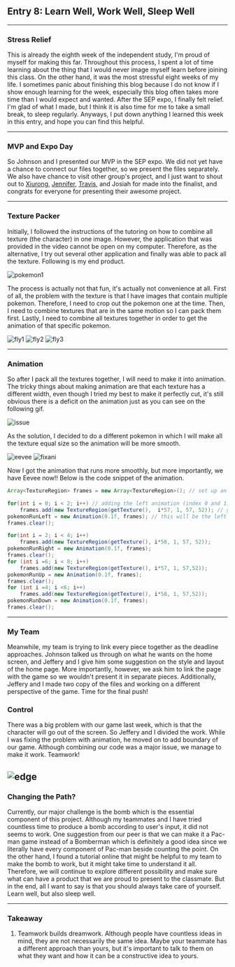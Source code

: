 
## Entry 8: Learn Well, Work Well, Sleep Well
---

### Stress Relief

This is already the eighth week of the independent study, I'm proud of myself for making this far. Throughout this process, I spent a lot of time learning about the thing that I would never image myself learn before joining this class. On the other hand, it was the most stressful eight weeks of my life. I sometimes panic about finishing this blog because I do not know if I show enough learning for the week, especially this blog often takes more time than I would expect and wanted. After the SEP expo, I finally felt relief. I'm glad of what I made, but I think it is also time for me to take a small break, to sleep regularly. Anyways, I put down anything I learned this week in this entry, and hope you can find this helpful. 


---

### MVP and Expo Day

So Johnson and I presented our MVP in the SEP expo. We did not yet have a chance to connect our files together, so we present the files separately. We also have chance to visit other group's project, and I just want to shout out to [Xiurong](https://github.com/xiurongy3506/swift_independent_study), [Jennifer](https://github.com/JENNIFERL4209/mysql-independent-study), [Travis](https://github.com/travism7618/nasa-pod), and Josiah for made into the finalist, and congrats for everyone for presenting their awesome project.


---

### Texture Packer
Initially, I followed the instructions of the tutoring on how to combine all texture (the character) in one image. However, the application that was provided in the video cannot be open on my computer. Therefore, as the alternative, I try out several other application and finally was able to pack all the texture. Following is my end product.

![pokemon1](../product/pokemon1.png)

The process is actually not that fun, it's actually not convenience at all. First of all, the problem with the texture is that I have images that contain multiple pokemon. Therefore, I need to crop out the pokemon one at the time. Then, I need to combine textures that are in the same motion so I can pack them first. Lastly, I need to combine all textures together in order to get the animation of that specific pokemon. 

![fly1](../product/fly1.png)
![fly2](../product/fly2.png)
![fly3](../product/fly3.png)

---
### Animation
So after I pack all the textures together, I will need to make it into animation. The tricky things about making animation are that each texture has a different width, even though I tried my best to make it perfectly cut, it's still obvious there is a deficit on the animation just as you can see on the following gif.

![issue](../product/issue.gif)

As the solution, I decided to do a different pokemon in which I will make all the texture equal size so the animation will be more smooth.

![eevee](../product/eevee.png)
![fixani](../product/newani.gif)

Now I got the animation that runs more smoothly, but more importantly, we have Eevee now!! Below is the code snippet of the animation.

```java
Array<TextureRegion> frames = new Array<TextureRegion>(); // set up an array for animation

for(int i = 0; i < 2; i++) // adding the left animation (index 0 and 1) into the array
    frames.add(new TextureRegion(getTexture(),  i*57, 1, 57, 52)); // get the position of the texture
pokemonRunLeft = new Animation(0.1f, frames); // this will be the left animation of eevee
frames.clear();

for(int i = 2; i < 4; i++)
    frames.add(new TextureRegion(getTexture(), i*58, 1, 57, 52));
pokemonRunRight = new Animation(0.1f, frames);
frames.clear();
for (int i =6; i < 8; i++)
    frames.add(new TextureRegion(getTexture(), i*57, 1, 57,52));
pokemonRunUp = new Animation(0.1f, frames);
frames.clear();
for (int i =4; i <6; i++)
    frames.add(new TextureRegion(getTexture(), i*58, 1, 57,52));
pokemonRunDown = new Animation(0.1f, frames);
frames.clear();
```
---

### My Team
Meanwhile, my team is trying to link every piece together as the deadline approaches. Johnson talked us through on what he wants on the home screen, and Jeffery and I give him some suggestion on the style and layout of the home page. More importantly, however, we ask him to link the page with the game so we wouldn't present it in separate pieces. Additionally, Jeffery and I made two copy of the files and working on a different perspective of the game. Time for the final push!
### Control
There was a big problem with our game last week, which is that the character will go out of the screen. So Jeffery and I divided the work. While I was fixing the problem with animation, he moved on to add boundary of our game. Although combining our code was a major issue, we manage to make it work. Teamwork!

![edge](../product/edge.gif)
---

### Changing the Path?
Currently, our major challenge is the bomb which is the essential component of this project. Although my teammates and I have tried countless time to produce a bomb according to user's input, it did not seems to work. One suggestion from our peer is that we can make it a Pac-man game instead of a Bomberman which is definitely a good idea since we literally have every component of Pac-man beside counting the point. On the other hand, I found a tutorial online that might be helpful to my team to make the bomb to work, but it might take time to understand it all. Therefore, we will continue to explore different possibility and make sure what can have a product that we are proud to present to the classmate. But in the end, all I want to say is that you should always take care of yourself. Learn well, but also sleep well.


---
### Takeaway
1. Teamwork builds dreamwork. Although people have countless ideas in mind, they are not necessarily the same idea. Maybe your teammate has a different approach than yours, but it's important to talk to them on what they want and how it can be a constructive idea to yours.














